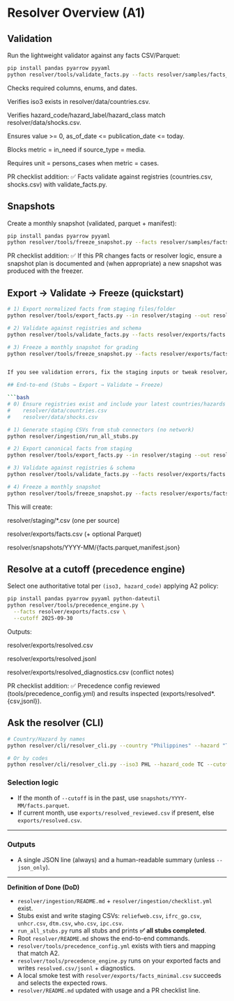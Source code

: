 # Resolver Overview (A1)

## Validation

Run the lightweight validator against any facts CSV/Parquet:

```bash
pip install pandas pyarrow pyyaml
python resolver/tools/validate_facts.py --facts resolver/samples/facts_sample.csv
```

Checks required columns, enums, and dates.

Verifies iso3 exists in resolver/data/countries.csv.

Verifies hazard_code/hazard_label/hazard_class match resolver/data/shocks.csv.

Ensures value >= 0, as_of_date <= publication_date <= today.

Blocks metric = in_need if source_type = media.

Requires unit = persons_cases when metric = cases.

PR checklist addition: ✅ Facts validate against registries (countries.csv, shocks.csv) with validate_facts.py.

## Snapshots

Create a monthly snapshot (validated, parquet + manifest):

```bash
pip install pandas pyarrow pyyaml
python resolver/tools/freeze_snapshot.py --facts resolver/samples/facts_sample.csv --month 2025-09
```

PR checklist addition: ✅ If this PR changes facts or resolver logic, ensure a snapshot plan is documented and (when appropriate) a new snapshot was produced with the freezer.

## Export → Validate → Freeze (quickstart)

```bash
# 1) Export normalized facts from staging files/folder
python resolver/tools/export_facts.py --in resolver/staging --out resolver/exports

# 2) Validate against registries and schema
python resolver/tools/validate_facts.py --facts resolver/exports/facts.csv

# 3) Freeze a monthly snapshot for grading
python resolver/tools/freeze_snapshot.py --facts resolver/exports/facts.csv --month 2025-09


If you see validation errors, fix the staging inputs or tweak resolver/tools/export_config.yml.

## End-to-end (Stubs → Export → Validate → Freeze)

```bash
# 0) Ensure registries exist and include your latest countries/hazards
#    resolver/data/countries.csv
#    resolver/data/shocks.csv

# 1) Generate staging CSVs from stub connectors (no network)
python resolver/ingestion/run_all_stubs.py

# 2) Export canonical facts from staging
python resolver/tools/export_facts.py --in resolver/staging --out resolver/exports

# 3) Validate against registries & schema
python resolver/tools/validate_facts.py --facts resolver/exports/facts.csv

# 4) Freeze a monthly snapshot
python resolver/tools/freeze_snapshot.py --facts resolver/exports/facts.csv --month YYYY-MM
```

This will create:

resolver/staging/*.csv (one per source)

resolver/exports/facts.csv (+ optional Parquet)

resolver/snapshots/YYYY-MM/{facts.parquet,manifest.json}


## Resolve at a cutoff (precedence engine)

Select one authoritative total per `(iso3, hazard_code)` applying A2 policy:

```bash
pip install pandas pyarrow pyyaml python-dateutil
python resolver/tools/precedence_engine.py \
  --facts resolver/exports/facts.csv \
  --cutoff 2025-09-30
```


Outputs:

resolver/exports/resolved.csv

resolver/exports/resolved.jsonl

resolver/exports/resolved_diagnostics.csv (conflict notes)

PR checklist addition: ✅ Precedence config reviewed (tools/precedence_config.yml) and results inspected (exports/resolved*.{csv,jsonl}).


## Ask the resolver (CLI)

```bash
# Country/Hazard by names
python resolver/cli/resolver_cli.py --country "Philippines" --hazard "Tropical Cyclone" --cutoff 2025-09-30

# Or by codes
python resolver/cli/resolver_cli.py --iso3 PHL --hazard_code TC --cutoff 2025-09-30
```

### Selection logic

- If the month of `--cutoff` is in the past, use `snapshots/YYYY-MM/facts.parquet`.
- If current month, use `exports/resolved_reviewed.csv` if present, else `exports/resolved.csv`.

---
### Outputs

- A single JSON line (always) and a human-readable summary (unless `--json_only`).

---

**Definition of Done (DoD)**
- `resolver/ingestion/README.md` + `resolver/ingestion/checklist.yml` exist.
- Stubs exist and write staging CSVs: `reliefweb.csv`, `ifrc_go.csv`, `unhcr.csv`, `dtm.csv`, `who.csv`, `ipc.csv`.
- `run_all_stubs.py` runs all stubs and prints **✅ all stubs completed**.
- Root `resolver/README.md` shows the end-to-end commands.
- `resolver/tools/precedence_config.yml` exists with tiers and mapping that match A2.
- `resolver/tools/precedence_engine.py` runs on your exported facts and writes `resolved.csv/jsonl` + diagnostics.
- A local smoke test with `resolver/exports/facts_minimal.csv` succeeds and selects the expected rows.
- `resolver/README.md` updated with usage and a PR checklist line.
